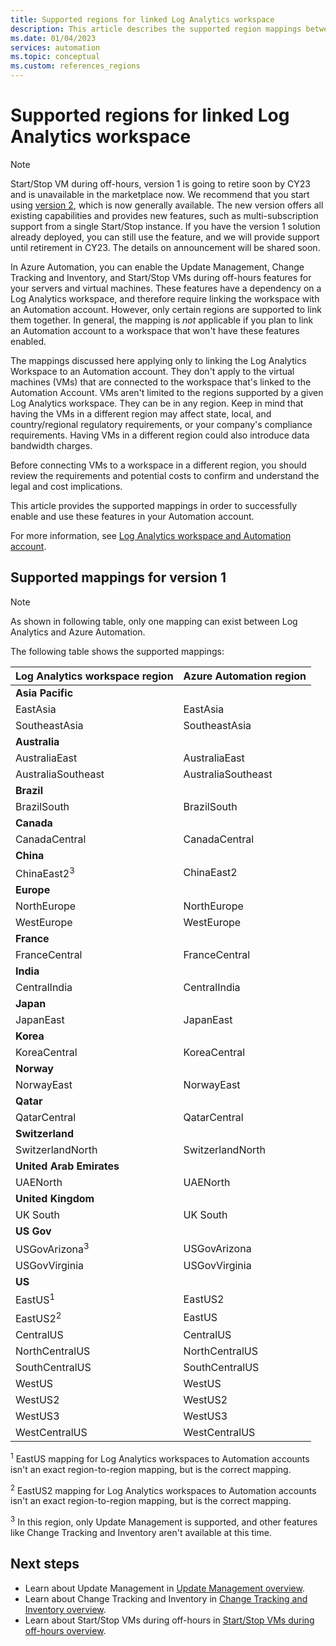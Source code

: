 ```yaml
---
title: Supported regions for linked Log Analytics workspace
description: This article describes the supported region mappings between an Automation account and a Log Analytics workspace as it relates to certain features of Azure Automation.
ms.date: 01/04/2023
services: automation
ms.topic: conceptual
ms.custom: references_regions
---
```


# Supported regions for linked Log Analytics workspace

> [!NOTE]
> Start/Stop VM during off-hours, version 1 is going to retire soon by CY23 and is unavailable in the marketplace now. We recommend that you start using [version 2](/articles/azure-functions/start-stop-vms/overview.md), which is now generally available. The new version offers all existing capabilities and provides new features, such as multi-subscription support from a single Start/Stop instance. If you have the version 1 solution already deployed, you can still use the feature, and we will provide support until retirement in CY23. The details on announcement will be shared soon.

In Azure Automation, you can enable the Update Management, Change Tracking and Inventory, and Start/Stop VMs during off-hours features for your servers and virtual machines. These features have a dependency on a Log Analytics workspace, and therefore require linking the workspace with an Automation account. However, only certain regions are supported to link them together. In general, the mapping is *not* applicable if you plan to link an Automation account to a workspace that won't have these features enabled.

The mappings discussed here applying only to linking the Log Analytics Workspace to an Automation account. They don't apply to the virtual machines (VMs) that are connected to the workspace that's linked to the Automation Account. VMs aren't limited to the regions supported by a given Log Analytics workspace. They can be in any region. Keep in mind that having the VMs in a different region may affect state, local, and country/regional regulatory requirements, or your company's compliance requirements. Having VMs in a different region could also introduce data bandwidth charges.

Before connecting VMs to a workspace in a different region, you should review the requirements and potential costs to confirm and understand the legal and cost implications.

This article provides the supported mappings in order to successfully enable and use these features in your Automation account.

For more information, see [Log Analytics workspace and Automation account](../../azure-monitor/insights/solutions.md#log-analytics-workspace-and-automation-account).

## Supported mappings for version 1

> [!NOTE]
> As shown in following table, only one mapping can exist between Log Analytics and Azure Automation.

The following table shows the supported mappings:

|**Log Analytics workspace region**|**Azure Automation region**|
|---|---|
|**Asia Pacific**||
|EastAsia|EastAsia|
|SoutheastAsia|SoutheastAsia|
|**Australia**||
|AustraliaEast|AustraliaEast|
|AustraliaSoutheast|AustraliaSoutheast|
|**Brazil**||
|BrazilSouth|BrazilSouth|
|**Canada**||
|CanadaCentral|CanadaCentral|
|**China**||
|ChinaEast2<sup>3</sup>|ChinaEast2|
|**Europe**||
|NorthEurope|NorthEurope|
|WestEurope|WestEurope|
|**France**||
|FranceCentral|FranceCentral|
|**India**||
|CentralIndia|CentralIndia|
|**Japan**||
|JapanEast|JapanEast|
|**Korea**||
|KoreaCentral|KoreaCentral|
|**Norway**||
|NorwayEast|NorwayEast|
|**Qatar**||
|QatarCentral|QatarCentral|
|**Switzerland**||
|SwitzerlandNorth|SwitzerlandNorth|
|**United Arab Emirates**||
|UAENorth|UAENorth|
|**United Kingdom**
|UK South|UK South|
|**US Gov**||
|USGovArizona<sup>3</sup>|USGovArizona|
|USGovVirginia|USGovVirginia|
|**US**||
|EastUS<sup>1</sup>|EastUS2|
|EastUS2<sup>2</sup>|EastUS|
|CentralUS|CentralUS|
|NorthCentralUS|NorthCentralUS|
|SouthCentralUS|SouthCentralUS|
|WestUS|WestUS|
|WestUS2|WestUS2|
|WestUS3|WestUS3|
|WestCentralUS|WestCentralUS|

<sup>1</sup> EastUS mapping for Log Analytics workspaces to Automation accounts isn't an exact region-to-region mapping, but is the correct mapping.

<sup>2</sup> EastUS2 mapping for Log Analytics workspaces to Automation accounts isn't an exact region-to-region mapping, but is the correct mapping.

<sup>3</sup> In this region, only Update Management is supported, and other features like Change Tracking and Inventory aren't available at this time.


## Next steps

* Learn about Update Management in [Update Management overview](../update-management/overview.md).
* Learn about Change Tracking and Inventory in [Change Tracking and Inventory overview](../change-tracking/overview.md).
* Learn about Start/Stop VMs during off-hours in [Start/Stop VMs during off-hours overview](../automation-solution-vm-management.md).